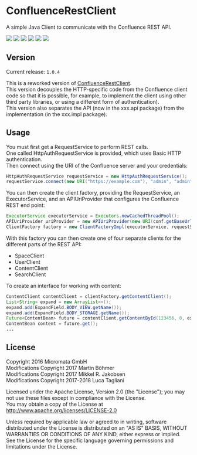 # ConfluenceRestClient

A simple Java Client to communicate with the Confluence REST API.

[![][Build Status img]][Build Status]
[![][Coverage Status img]][Coverage Status]
[![][Dependency Status img]][Dependency Status]
[![][license img]][license]
[![][Maven Central img]][Maven Central]
[![][Javadocs img]][Javadocs]

## Version

Current release: `1.0.4`

This is a reworked version of [ConfluenceRestClient](https://github.com/MartinBoehmer/ConfluenceRestClient).  
This version decouples the HTTP-specific code from the Confluence client code so
that it is possible, for example, to implement the client using other third party libraries, 
or using a different form of authentication).  
This version also separates the API (now in the xxx.api package) from the implementation (in the xxx.impl package).

## Usage

You must first get a RequestService to perform REST calls.  
One called HttpAuthRequestService is provided, which uses Basic HTTP 
authentication.  
Then connect using the URI of the Confluence server and your credentials:

```java
HttpAuthRequestService requestService = new HttpAuthRequestService();
requestService.connect(new URI("https://example.com"), "admin", "admin");
```

You can then create the client factory, providing the RequestService, an 
ExecutorService, and an APIUriProvider that configures the Confluence REST 
end point:

```java
ExecutorService executorService = Executors.newCachedThreadPool();
APIUriProvider uriProvider = new APIUriProvider(new URI(conf.getBaseUrl() + "/confluence"));
ClientFactory factory = new ClientFactoryImpl(executorService, requestService, apiConfig);
```

With this factory you can then create one of four separate clients for the different parts 
of the REST API:

* SpaceClient
* UserClient
* ContentClient
* SearchClient

To create an interface for working with content:

```java
ContentClient contentClient = clientFactory.getContentClient();
List<String> expand = new ArrayList<>();
expand.add(ExpandField.BODY_VIEW.getName());
expand.add(ExpandField.BODY_STORAGE.getName());
Future<ContentBean> future = contentClient.getContentById(123456, 0, expand);
ContentBean content = future.get();
...
```

## License

Copyright 2016 Micromata GmbH  
Modifications Copyright 2017 Martin Böhmer  
Modifications Copyright 2017 Mikkel R. Jakobsen  
Modifications Copyright 2017-2018 Luca Tagliani

Licensed under the Apache License, Version 2.0 (the "License"); you may not use these files except in compliance with the License.  
You may obtain a copy of the License at http://www.apache.org/licenses/LICENSE-2.0

Unless required by applicable law or agreed to in writing, software distributed under the License is distributed on an "AS IS" BASIS, WITHOUT WARRANTIES OR CONDITIONS OF ANY KIND, either express or implied.  
See the License for the specific language governing permissions and limitations under the License.

[Build Status]:https://travis-ci.org/lucapino/confluence-rest-client
[Build Status img]:https://travis-ci.org/lucapino/confluence-rest-client.svg?branch=master

[Coverage Status]:https://codecov.io/gh/lucapino/confluence-rest-client
[Coverage Status img]:https://codecov.io/gh/lucapino/confluence-rest-client/branch/master/graph/badge.svg

[Dependency Status]:https://snyk.io/test/github/lucapino/confluence-rest-client
[Dependency Status img]:https://snyk.io/test/github/lucapino/confluence-rest-client/badge.svg?style=flat

[license]:LICENSE
[license img]:https://img.shields.io/badge/license-Apache%202-blue.svg

[Maven Central]:https://maven-badges.herokuapp.com/maven-central/com.github.lucapino/confluence-rest-client
[Maven Central img]:https://maven-badges.herokuapp.com/maven-central/com.github.lucapino/confluence-rest-client/badge.svg

[Javadocs]:http://www.javadoc.io/doc/com.github.lucapino/confluence-rest-client
[Javadocs img]:http://javadoc.io/badge/com.github.lucapino/confluence-rest-client.svg
